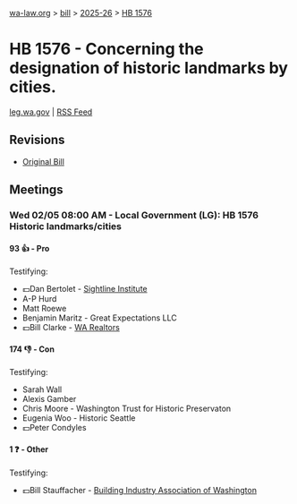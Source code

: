 [wa-law.org](/) > [bill](/bill/) > [2025-26](/bill/2025-26/) > [HB 1576](/bill/2025-26/hb/1576/)

# HB 1576 - Concerning the designation of historic landmarks by cities.
[leg.wa.gov](https://app.leg.wa.gov/billsummary?BillNumber=1576&Year=2025&Initiative=false) | [RSS Feed](./rss.xml)

## Revisions
* [Original Bill](1/)

## Meetings
### Wed 02/05 08:00 AM - Local Government (LG): HB 1576 Historic landmarks/cities
#### 93 👍 - Pro
Testifying:
* 💵Dan Bertolet - [Sightline Institute](/org/sightline_institute/)
* A-P Hurd
* Matt Roewe
* Benjamin Maritz - Great Expectations LLC
* 💵Bill Clarke - [WA Realtors](/org/washington_association_of_realtors/)

#### 174 👎 - Con
Testifying:
* Sarah Wall
* Alexis Gamber
* Chris Moore - Washington Trust for Historic Preservaton
* Eugenia Woo - Historic Seattle
* 💵Peter Condyles

#### 1 ❓ - Other
Testifying:
* 💵Bill Stauffacher - [Building Industry Association of Washington](/org/building_industry_association_of_washington/)
